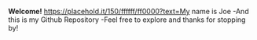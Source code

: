 **Welcome!**
https://placehold.it/150/ffffff/ff0000?text=My name is Joe
-And this is my Github Repository
-Feel free to explore and thanks for stopping by!

<!---
JoeWhelps/JoeWhelps is a ✨ special ✨ repository because its `README.md` (this file) appears on your GitHub profile.
You can click the Preview link to take a look at your changes.
--->
